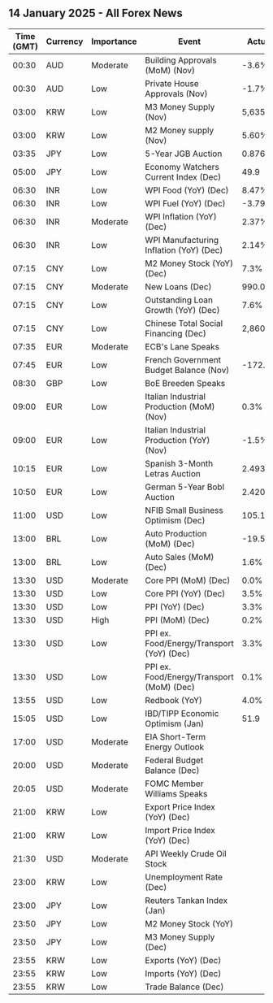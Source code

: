 ## 14 January 2025 - All Forex News

| Time (GMT) | Currency | Importance | Event | Actual | Forecast | Previous |
|------|----------|------------|-------|--------|----------|----------|
| 00:30 | AUD | Moderate | Building Approvals (MoM) (Nov) | -3.6% | -3.6% | 5.2% |
| 00:30 | AUD | Low | Private House Approvals (Nov) | -1.7% | -1.7% | -4.0% |
| 03:00 | KRW | Low | M3 Money Supply (Nov) | 5,635.2B |  | 5,584.9B |
| 03:00 | KRW | Low | M2 Money supply (Nov) | 5.60% |  | 6.10% |
| 03:35 | JPY | Low | 5-Year JGB Auction | 0.876% |  | 0.734% |
| 05:00 | JPY | Low | Economy Watchers Current Index (Dec) | 49.9 | 49.4 | 49.4 |
| 06:30 | INR | Low | WPI Food (YoY) (Dec) | 8.47% |  | 8.63% |
| 06:30 | INR | Low | WPI Fuel (YoY) (Dec) | -3.79% |  | -5.83% |
| 06:30 | INR | Moderate | WPI Inflation (YoY) (Dec) | 2.37% | 2.30% | 1.89% |
| 06:30 | INR | Low | WPI Manufacturing Inflation (YoY) (Dec) | 2.14% |  | 2.00% |
| 07:15 | CNY | Low | M2 Money Stock (YoY) (Dec) | 7.3% | 7.3% | 7.1% |
| 07:15 | CNY | Moderate | New Loans (Dec) | 990.0B | 890.0B | 580.0B |
| 07:15 | CNY | Low | Outstanding Loan Growth (YoY) (Dec) | 7.6% | 7.6% | 7.7% |
| 07:15 | CNY | Low | Chinese Total Social Financing (Dec) | 2,860.0B | 2,000.0B | 2,340.0B |
| 07:35 | EUR | Moderate | ECB's Lane Speaks |  |  |  |
| 07:45 | EUR | Low | French Government Budget Balance (Nov) | -172.5B |  | -157.4B |
| 08:30 | GBP | Low | BoE Breeden Speaks |  |  |  |
| 09:00 | EUR | Low | Italian Industrial Production (MoM) (Nov) | 0.3% | 0.0% | 0.1% |
| 09:00 | EUR | Low | Italian Industrial Production (YoY) (Nov) | -1.5% |  | -3.5% |
| 10:15 | EUR | Low | Spanish 3-Month Letras Auction | 2.493% |  | 2.567% |
| 10:50 | EUR | Low | German 5-Year Bobl Auction | 2.420% |  | 2.040% |
| 11:00 | USD | Low | NFIB Small Business Optimism (Dec) | 105.1 | 101.3 | 101.7 |
| 13:00 | BRL | Low | Auto Production (MoM) (Dec) | -19.5% |  | -5.2% |
| 13:00 | BRL | Low | Auto Sales (MoM) (Dec) | 1.6% |  | -4.5% |
| 13:30 | USD | Moderate | Core PPI (MoM) (Dec) | 0.0% | 0.3% | 0.2% |
| 13:30 | USD | Low | Core PPI (YoY) (Dec) | 3.5% | 3.8% | 3.5% |
| 13:30 | USD | Low | PPI (YoY) (Dec) | 3.3% | 3.5% | 3.0% |
| 13:30 | USD | High | PPI (MoM) (Dec) | 0.2% | 0.4% | 0.4% |
| 13:30 | USD | Low | PPI ex. Food/Energy/Transport (YoY) (Dec) | 3.3% |  | 3.5% |
| 13:30 | USD | Low | PPI ex. Food/Energy/Transport (MoM) (Dec) | 0.1% | 0.3% | 0.1% |
| 13:55 | USD | Low | Redbook (YoY) | 4.0% |  | 6.8% |
| 15:05 | USD | Low | IBD/TIPP Economic Optimism (Jan) | 51.9 | 55.1 | 54.0 |
| 17:00 | USD | Moderate | EIA Short-Term Energy Outlook |  |  |  |
| 20:00 | USD | Moderate | Federal Budget Balance (Dec) |  | -80.0B | -367.0B |
| 20:05 | USD | Moderate | FOMC Member Williams Speaks |  |  |  |
| 21:00 | KRW | Low | Export Price Index (YoY) (Dec) |  |  | 7.0% |
| 21:00 | KRW | Low | Import Price Index (YoY) (Dec) |  |  | 3.0% |
| 21:30 | USD | Moderate | API Weekly Crude Oil Stock |  | -3.500M | -4.022M |
| 23:00 | KRW | Low | Unemployment Rate (Dec) |  |  | 2.7% |
| 23:00 | JPY | Low | Reuters Tankan Index (Jan) |  |  | -1 |
| 23:50 | JPY | Low | M2 Money Stock (YoY) |  | 1.2% | 1.2% |
| 23:50 | JPY | Low | M3 Money Supply (Dec) |  |  | 2,186.7B |
| 23:55 | KRW | Low | Exports (YoY) (Dec) |  | 6.6% | 1.4% |
| 23:55 | KRW | Low | Imports (YoY) (Dec) |  | 3.3% | -2.4% |
| 23:55 | KRW | Low | Trade Balance (Dec) |  | 6.49B | 5.59B |
